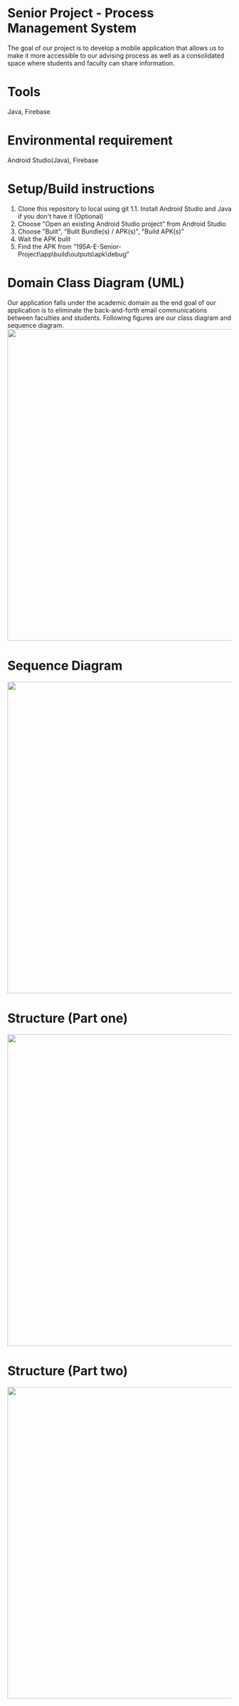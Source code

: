 # Senior Project - Process Management System
The goal of our project is to develop a mobile application that allows us to make it more accessible to our advising process as well as a consolidated space where students and faculty can share information.

# Tools
Java, Firebase

# Environmental requirement
Android Studio(Java), Firebase

# Setup/Build instructions
1. Clone this repository to local using git
1.1. Install Android Studio and Java if you don't have it (Optional)
2. Choose "Open an existing Android Studio project" from Android Studio
3. Choose "Bulit", "Bulit Bundle(s) / APK(s)", "Build APK(s)"
4. Wait the APK bulit
5. Find the APK from "195A-E-Senior-Project\app\build\outputs\apk\debug"

# Domain Class Diagram (UML)
Our application falls under the academic domain as the end goal of our application is to eliminate the back-and-forth email communications between faculties and students. Following figures are our class diagram and sequence diagram.
<img src="https://i.ibb.co/xSrT5Cr/Screen-Shot-2020-05-01-at-3-34-23-PM.png" width="700">

# Sequence Diagram
<img src="https://i.ibb.co/Zg8W1PW/Screen-Shot-2020-05-01-at-3-40-31-PM.png" width="700">

# Structure (Part one)
<img src="https://i.ibb.co/P5tVNsc/Screen-Shot-2020-05-01-at-3-51-42-PM.png" width="700">

# Structure (Part two)
<img src="https://i.ibb.co/ZHnB1Hk/Screen-Shot-2020-05-01-at-3-53-14-PM.png" width="700">
